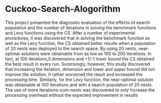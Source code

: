 # Cuckoo-Search-Alogorithm
This project presented the diagnostic evaluation of the effects of search population and the number of iterations in solving the benchmark functions and Levy functions using the CS. After a number of experimental procedures, it was discovered that in solving the benchmark function as well as the Levy function, the CS obtained better results when a population of 20 nests was deployed to the search space. By using 20 nests, near-optimal solutions were obtainable from as low as 100 to 200 iterations. In fact, at 100 iterations,5 dimensions and +1/-1 lower bound the CS obtained the best result in every run. Surprisingly, however, this study discovered that increasing the iteration, dimension and lower and upper bound did not improve the solution. It rather worsened the result and increased the processing time. Similarly, for the Levy function, the near-optimal solution was obtainable at 100 iterations and with a search population of 20 nests. The use of more iterations-cum-nests was discovered to only increase the processing overhead without the expected improvement in results
